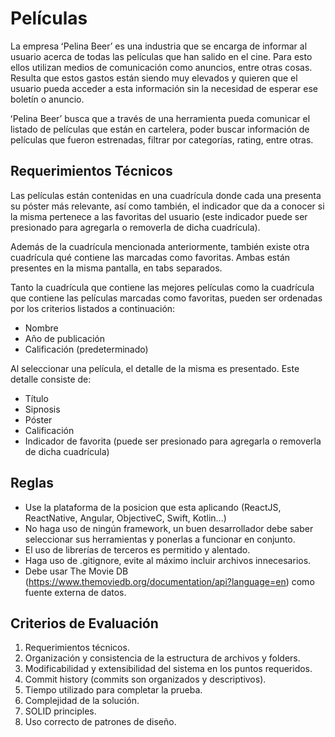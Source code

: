 # Películas 

La empresa ʻPelina Beerʼ es una industria que se encarga de informar al usuario acerca de todas las películas que han salido en el cine. Para esto ellos utilizan medios de comunicación como anuncios, entre otras cosas. Resulta que estos gastos están siendo muy elevados y quieren que el usuario pueda acceder a esta información sin la necesidad de esperar ese boletín o anuncio. 

ʻPelina Beerʼ busca que a través de una herramienta pueda comunicar el listado de películas que están en cartelera, poder buscar información de películas que fueron estrenadas, filtrar por categorías, rating, entre otras. 

## Requerimientos Técnicos 

Las películas están contenidas en una cuadrícula donde cada una presenta su póster más relevante, así como también, el indicador que da a conocer si la misma pertenece a las favoritas del usuario (este indicador puede ser presionado para agregarla o removerla de dicha cuadrícula). 

Además de la cuadrícula mencionada anteriormente, también existe otra cuadrícula qué contiene las marcadas como favoritas. Ambas están presentes en la misma pantalla, en tabs separados. 

Tanto la cuadrícula que contiene las mejores películas como la cuadrícula que contiene las películas marcadas como favoritas, pueden ser ordenadas por los criterios listados a continuación: 

-	Nombre
-	Año de publicación
-	Calificación (predeterminado) 

Al seleccionar una película, el detalle de la misma es presentado. Este detalle consiste de: 

-	Título
-	Sipnosis
-	Póster
-	Calificación
-	Indicador de favorita (puede ser presionado para agregarla o removerla de dicha cuadrícula)

## Reglas 

-	Use la plataforma de la posicion que esta aplicando (ReactJS, ReactNative, Angular, ObjectiveC, Swift, Kotlin...)
-	No haga uso de ningún framework, un buen desarrollador debe saber seleccionar sus herramientas y ponerlas a funcionar en conjunto.
-	El uso de librerías de terceros es permitido y alentado.
-	Haga uso de .gitignore, evite al máximo incluir archivos innecesarios.
-	Debe usar The Movie DB (https://www.themoviedb.org/documentation/api?language=en) como fuente externa de datos. 

## Criterios de Evaluación 

1. Requerimientos técnicos.
2. Organización y consistencia de la estructura de archivos y folders. 
3. Modificabilidad y extensibilidad del sistema en los puntos requeridos.
4. Commit history (commits son organizados y descriptivos).
5. Tiempo utilizado para completar la prueba.
6. Complejidad de la solución. 
7. SOLID principles.
8. Uso correcto de patrones de diseño. 



